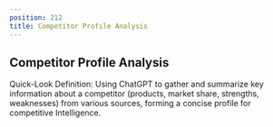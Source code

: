 ```yaml
---
position: 212
title: Competitor Profile Analysis
---
```


## Competitor Profile Analysis

Quick-Look Definition: Using ChatGPT to gather and summarize key information about a competitor (products, market share, strengths, weaknesses) from various sources, forming a concise profile for competitive Intelligence.